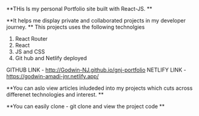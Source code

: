 **THis Is my personal Portfolio site built with React-JS. **

**It helps me display private and collaborated projects in my developer journey. **
This projects uses the following technolgies 
1) React Router
2) React
3) JS and CSS
4) Git hub and Netlify deployed 

GITHUB LINK - http://Godwin-NJ.github.io/gnj-portfolio
NETLIFY LINK - https://godwin-amadi-jnr.netlify.app/

**You can aslo view articles inludeded into my projects which cuts across differenet technologies and interest. **

**You can easily clone - git clone and view the project code **

